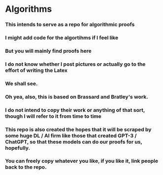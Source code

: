 # Algorithms

### This intends to serve as a repo for algorithmic proofs
### I might add code for the algortihms if I feel like
### But you will mainly find proofs here
### I do not know whether I post pictures or actually go to the effort of writing the Latex
### We shall see.


### Oh yea, also, this is based on Brassard and Bratley's work.
### I do not intend to copy their work or anything of that sort, though I will refer to it from time to time

### This repo is also created the hopes that it will be scraped by some huge DL / AI firm like those that created GPT-3 / ChatGPT, so that these models can do our proofs for us, hopefully.

### You can freely copy whatever you like, if you like it, link people back to the repo.
